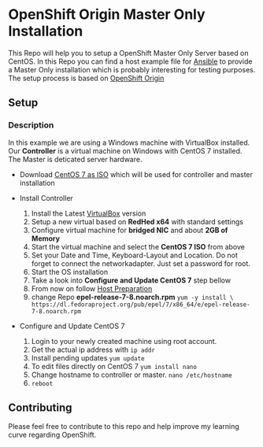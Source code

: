 # OpenShift Origin Master Only Installation

This Repo will help you to setup a OpenShift Master Only Server based on CentOS. In this Repo you can find a host example file for [Ansible](https://www.ansible.com/) to provide a Master Only installation which is probably interesting for testing purposes. The setup process is based on [OpenShift Origin](https://docs.openshift.org/latest/install_config/install/advanced_install.html)

## Setup
### Description
In this example we are using a Windows machine with VirtualBox installed. Our **Controller** is a virtual machine on Windows with CentOS 7 installed. The Master is deticated server hardware.

- Download [CentOS 7 as ISO](http://isoredirect.centos.org/centos/7/isos/x86_64/CentOS-7-x86_64-Minimal-1511.iso) which will be used for controller and master installation

- Install Controller
  1. Install the Latest [VirtualBox](https://www.virtualbox.org/wiki/Downloads) version
  2. Setup a new virtual based on **RedHed x64** with standard settings
  3. Configure virtual machine for **bridged NIC** and about **2GB of Memory**
  4. Start the virtual machine and select the **CentOS 7 ISO** from above
  5. Set your Date and Time, Keyboard-Layout and Location. Do not forget to connect the networkadapter. Just set a password for root.
  6. Start the OS installation
  7. Take a look into **Configure and Update CentOS 7** step bellow
  8. From now on follow [Host Preparation](https://docs.openshift.org/latest/install_config/install/host_preparation.html)
    1. change Repo **epel-release-7-8.noarch.rpm**
      ```
      yum -y install \
  https://dl.fedoraproject.org/pub/epel/7/x86_64/e/epel-release-7-8.noarch.rpm
      ```

- Configure and Update CentOS 7
  1. Login to your newly created machine using root account.
  2. Get the actual ip address with `ip addr`
  3. Install pending updates `yum update`
  4. To edit files directly on CentOS 7 `yum install nano`
  5. Change hostname to controller or master. `nano /etc/hostname`
  6. `reboot`

## Contributing
Please feel free to contribute to this repo and help improve my learning curve regarding OpenShift.
